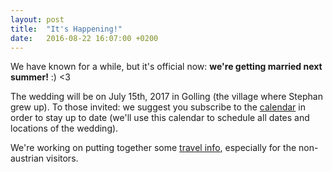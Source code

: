 ```yaml
---
layout: post
title:  "It's Happening!"
date:   2016-08-22 16:07:00 +0200
---
```


We have known for a while, but it's official now: **we're getting married next
summer!** :) <3

The wedding will be on July 15th, 2017 in Golling (the village where Stephan
grew up). To those invited: we suggest you subscribe to the
[calendar](http://stephan.kim/calendar) in order to stay up to date (we'll use
this calendar to schedule all dates and locations of the wedding).

We're working on putting together some [travel info](/travel-info), especially for the
non-austrian visitors.
